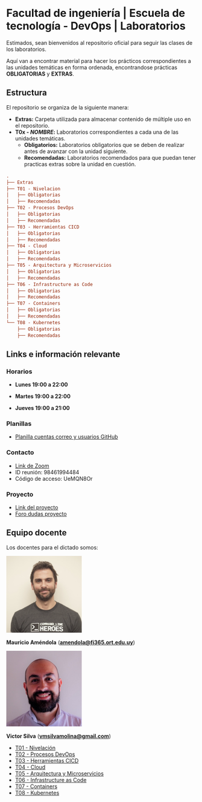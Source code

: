 
<p class="logo" align="center">
<img width="250">
</p>

# Facultad de ingeniería | Escuela de tecnología - DevOps | Laboratorios

Estimados, sean bienvenidos al repositorio oficial para seguir las clases de los laboratorios.

Aquí van a encontrar material para hacer los prácticos correspondientes a las unidades temáticas en forma ordenada, encontrandose prácticas **OBLIGATORIAS** y **EXTRAS**.

## Estructura

El repositorio se organiza de la siguiente manera:

- **Extras:** Carpeta utilizada para almacenar contenido de múltiple uso en el repositorio.
- __T0x - _NOMBRE_:__ Laboratorios correspondientes a cada una de las unidades temáticas.
   - **Obligatorios:** Laboratorios obligatorios que se deben de realizar antes de avanzar con la unidad siguiente.
   - **Recomendadas:** Laboratorios recomendados para que puedan tener practicas extras sobre la unidad en cuestión.

```ini
.
├── Extras
├── T01 - Nivelacion
│   ├── Obligatorias
│   ├── Recomendadas
├── T02 - Procesos DevOps
│   ├── Obligatorias
│   ├── Recomendadas
├── T03 - Herramientas CICD
│   ├── Obligatorias
│   ├── Recomendadas
├── T04 - Cloud
│   ├── Obligatorias
│   ├── Recomendadas
├── T05 - Arquitectura y Microservicios
│   ├── Obligatorias
│   ├── Recomendadas
├── T06 - Infrastructure as Code
│   ├── Obligatorias
│   ├── Recomendadas
├── T07 - Containers
│   ├── Obligatorias
│   ├── Recomendadas
└── T08 - Kubernetes
    ├── Obligatorias
    ├── Recomendadas
```

## Links e información relevante

### Horarios

- **Lunes 19:00 a 22:00**

- **Martes 19:00 a 22:00**

- **Jueves 19:00 a 21:00**

### Planillas

- [Planilla cuentas correo y usuarios GitHub](https://docs.google.com/spreadsheets/d/1Vtfhugh22_WzbB8R3ZN_1U4HehB6jqsoMQvZYozxcF8/edit?usp=sharing)

### Contacto

- [Link de Zoom](https://aulas.ort.edu.uy/mod/url/view.php?id=472800)
- ID reunión: 98461994484
- Código de acceso: UeMQN8Or

### Proyecto

- [Link del proyecto]()
- [Foro dudas proyecto](https://aulas.ort.edu.uy/mod/forum/view.php?id=359876)

## Equipo docente

Los docentes para el dictado somos:

<img src = "Extras/Imagenes/equipoDocente/mauricio.png" width="200">

**Mauricio Améndola**
(**amendola@fi365.ort.edu.uy**)

<img src = "Extras/Imagenes/equipoDocente/victor.jpg" width="200">

**Victor Silva**
(**vmsilvamolina@gmail.com**)

- [T01 - Nivelación](/T01%20-%20Nivelacion/index_nivelacion.md)
- [T02 - Procesos DevOps](/T02%20-%20Procesos%20DevOps/index_devops.md)
- [T03 - Herramientas CICD](/T03%20-%20Herramientas%20CICD/index_cicd.md)
- [T04 - Cloud](/T04%20-%20Cloud/index_cloud.md)
- [T05 - Arquitectura y Microservicios](/T05%20-%20Arquitectura%20y%20Microservicios/index_microservicios.md)
- [T06 - Infrastructure as Code](/T06%20-%20Infrastructure%20as%20Code/index_iac.md)
- [T07 - Containers](/T07%20-%20Containers/index_containers.md)
- [T08 - Kubernetes](/T08%20-%20Kubernetes/index_kubernetes.md)